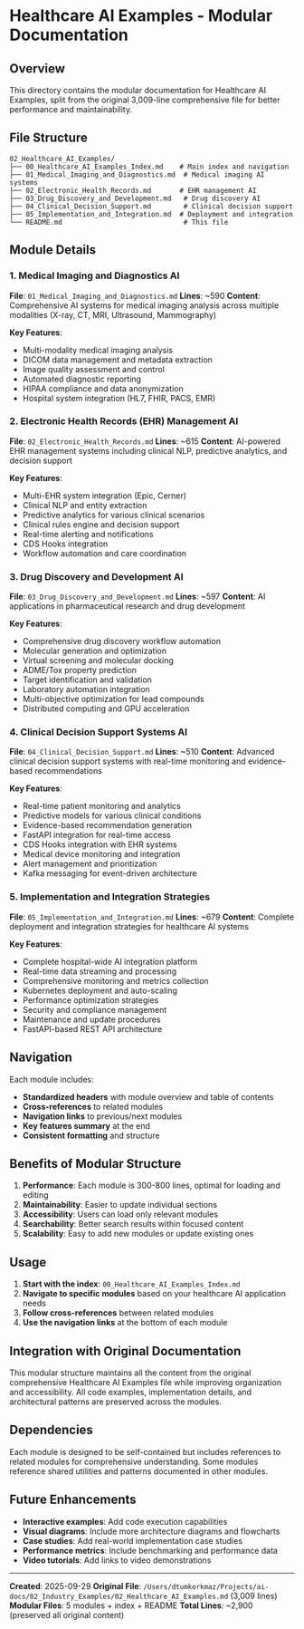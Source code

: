 # Healthcare AI Examples - Modular Documentation

## Overview
This directory contains the modular documentation for Healthcare AI Examples, split from the original 3,009-line comprehensive file for better performance and maintainability.

## File Structure
```
02_Healthcare_AI_Examples/
├── 00_Healthcare_AI_Examples_Index.md    # Main index and navigation
├── 01_Medical_Imaging_and_Diagnostics.md  # Medical imaging AI systems
├── 02_Electronic_Health_Records.md       # EHR management AI
├── 03_Drug_Discovery_and_Development.md   # Drug discovery AI
├── 04_Clinical_Decision_Support.md        # Clinical decision support
├── 05_Implementation_and_Integration.md  # Deployment and integration
└── README.md                              # This file
```

## Module Details

### 1. Medical Imaging and Diagnostics AI
**File**: `01_Medical_Imaging_and_Diagnostics.md`
**Lines**: ~590
**Content**: Comprehensive AI systems for medical imaging analysis across multiple modalities (X-ray, CT, MRI, Ultrasound, Mammography)

**Key Features**:
- Multi-modality medical imaging analysis
- DICOM data management and metadata extraction
- Image quality assessment and control
- Automated diagnostic reporting
- HIPAA compliance and data anonymization
- Hospital system integration (HL7, FHIR, PACS, EMR)

### 2. Electronic Health Records (EHR) Management AI
**File**: `02_Electronic_Health_Records.md`
**Lines**: ~615
**Content**: AI-powered EHR management systems including clinical NLP, predictive analytics, and decision support

**Key Features**:
- Multi-EHR system integration (Epic, Cerner)
- Clinical NLP and entity extraction
- Predictive analytics for various clinical scenarios
- Clinical rules engine and decision support
- Real-time alerting and notifications
- CDS Hooks integration
- Workflow automation and care coordination

### 3. Drug Discovery and Development AI
**File**: `03_Drug_Discovery_and_Development.md`
**Lines**: ~597
**Content**: AI applications in pharmaceutical research and drug development

**Key Features**:
- Comprehensive drug discovery workflow automation
- Molecular generation and optimization
- Virtual screening and molecular docking
- ADME/Tox property prediction
- Target identification and validation
- Laboratory automation integration
- Multi-objective optimization for lead compounds
- Distributed computing and GPU acceleration

### 4. Clinical Decision Support Systems AI
**File**: `04_Clinical_Decision_Support.md`
**Lines**: ~510
**Content**: Advanced clinical decision support systems with real-time monitoring and evidence-based recommendations

**Key Features**:
- Real-time patient monitoring and analytics
- Predictive models for various clinical conditions
- Evidence-based recommendation generation
- FastAPI integration for real-time access
- CDS Hooks integration with EHR systems
- Medical device monitoring and integration
- Alert management and prioritization
- Kafka messaging for event-driven architecture

### 5. Implementation and Integration Strategies
**File**: `05_Implementation_and_Integration.md`
**Lines**: ~679
**Content**: Complete deployment and integration strategies for healthcare AI systems

**Key Features**:
- Complete hospital-wide AI integration platform
- Real-time data streaming and processing
- Comprehensive monitoring and metrics collection
- Kubernetes deployment and auto-scaling
- Performance optimization strategies
- Security and compliance management
- Maintenance and update procedures
- FastAPI-based REST API architecture

## Navigation

Each module includes:
- **Standardized headers** with module overview and table of contents
- **Cross-references** to related modules
- **Navigation links** to previous/next modules
- **Key features summary** at the end
- **Consistent formatting** and structure

## Benefits of Modular Structure

1. **Performance**: Each module is 300-800 lines, optimal for loading and editing
2. **Maintainability**: Easier to update individual sections
3. **Accessibility**: Users can load only relevant modules
4. **Searchability**: Better search results within focused content
5. **Scalability**: Easy to add new modules or update existing ones

## Usage

1. **Start with the index**: `00_Healthcare_AI_Examples_Index.md`
2. **Navigate to specific modules** based on your healthcare AI application needs
3. **Follow cross-references** between related modules
4. **Use the navigation links** at the bottom of each module

## Integration with Original Documentation

This modular structure maintains all the content from the original comprehensive Healthcare AI Examples file while improving organization and accessibility. All code examples, implementation details, and architectural patterns are preserved across the modules.

## Dependencies

Each module is designed to be self-contained but includes references to related modules for comprehensive understanding. Some modules reference shared utilities and patterns documented in other modules.

## Future Enhancements

- **Interactive examples**: Add code execution capabilities
- **Visual diagrams**: Include more architecture diagrams and flowcharts
- **Case studies**: Add real-world implementation case studies
- **Performance metrics**: Include benchmarking and performance data
- **Video tutorials**: Add links to video demonstrations

---

**Created**: 2025-09-29
**Original File**: `/Users/dtumkorkmaz/Projects/ai-docs/02_Industry_Examples/02_Healthcare_AI_Examples.md` (3,009 lines)
**Modular Files**: 5 modules + index + README
**Total Lines**: ~2,900 (preserved all original content)